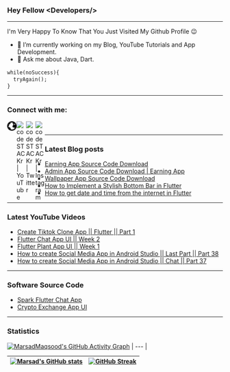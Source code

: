 ### Hey Fellow \<Developers/>

---

I'm Very Happy To Know That You Just Visited My Github Profile 😉
- 🔭 I’m currently working on my Blog, YouTube Tutorials and App Development.
- 💬 Ask me about Java, Dart.

```
while(noSuccess){
  tryAgain();
}
```
---


### Connect with me:

[<img align="left" alt="codeSTACKr.com" width="22px" src="https://raw.githubusercontent.com/iconic/open-iconic/master/svg/globe.svg" />][website]
[<img align="left" alt="codeSTACKr | YouTube" width="22px" src="https://cdn.jsdelivr.net/npm/simple-icons@v3/icons/youtube.svg" />][youtube]
[<img align="left" alt="codeSTACKr | Twitter" width="22px" src="https://cdn.jsdelivr.net/npm/simple-icons@v3/icons/twitter.svg" />][twitter]
[<img align="left" alt="codeSTACKr | Instagram" width="22px" src="https://cdn.jsdelivr.net/npm/simple-icons@v3/icons/instagram.svg" />][instagram]

<br />

---

### Latest Blog posts
<!-- BLOG-POST-LIST:START -->
- [Earning App Source Code Download](https://marsad.dev/earning-app-source-code-download/)
- [Admin App Source Code Download | Earning App](https://marsad.dev/admin-app-source-code-download-earning-app/)
- [Wallpaper App Source Code Download](https://marsad.dev/wallpaper-app-source-code-download-2/)
- [How to Implement a Stylish Bottom Bar in Flutter](https://marsad.dev/how-to-implement-a-stylish-bottom-bar-in-flutter/)
- [How to get date and time from the internet in Flutter](https://marsad.dev/how-to-get-date-and-time-from-internet-in-flutter/)
<!-- BLOG-POST-LIST:END -->

---

### Latest YouTube Videos

<!-- YOUTUBE:START -->
- [Create Tiktok Clone App || Flutter || Part 1](https://www.youtube.com/watch?v=U03tNIAC7Us)
- [Flutter Chat App UI || Week 2](https://www.youtube.com/watch?v=gy3hDKNPPxQ)
- [Flutter Plant App UI || Week 1](https://www.youtube.com/watch?v=fLlNAo44n5g)
- [How to create Social Media App in Android Studio || Last Part || Part 38](https://www.youtube.com/watch?v=mdYuU_W3byQ)
- [How to create Social Media App in Android Studio || Chat || Part 37](https://www.youtube.com/watch?v=nqyyUNTArcQ)
<!-- YOUTUBE:END -->

---

### Software Source Code
<!-- Products:START -->
- [Spark Flutter Chat App](https://marsad.dev/product/spark-flutter-chat-app/)
- [Crypto Exchange App UI](https://marsad.dev/product/crypto-exchange-app-ui/)
<!-- Products:END -->

---

### Statistics


[![MarsadMaqsood's GitHub Activity Graph](https://github-readme-activity-graph.vercel.app/graph?username=MarsadMaqsood&theme=react-dark&bg_color=ffffff&color=3080EC&point=3080EC&radius=6)](https://github.com/MarsadMaqsood)
| --- |

| [![Marsad's GitHub stats](https://github-readme-stats.vercel.app/api?username=MarsadMaqsood&show_icons=true&hide_border=true)](https://github.com/MarsadMaqsood) | [![GitHub Streak](http://github-readme-streak-stats.herokuapp.com?user=MarsadMaqsood&theme=graywhite&hide_border=true&date_format=M%20j%5B%2C%20Y%5D&ring=5594F0&fire=8A00DD&stroke=FFFFFF&sideLabels=4D72F2&currStreakLabel=5594F0)](https://github.com/MarsadMaqsood) |
| --- | --- |


[website]: https://marsad.dev/
[twitter]: https://twitter.com/Marsad_0408
[youtube]: https://www.youtube.com/channel/UCGZF_fq2lEDAPl_BkDSphwQ
[instagram]: https://www.instagram.com/marsad0408/
